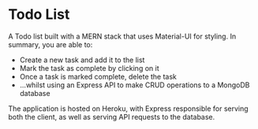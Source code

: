 # Todo List
A Todo list built with a MERN stack that uses Material-UI for styling.  In summary, you are able to:

* Create a new task and add it to the list
* Mark the task as complete by clicking on it
* Once a task is marked complete, delete the task
* ...whilst using an Express API to make CRUD operations to a MongoDB database

The application is hosted on Heroku, with Express responsible for serving both the client, as well as serving API requests to the database.    
